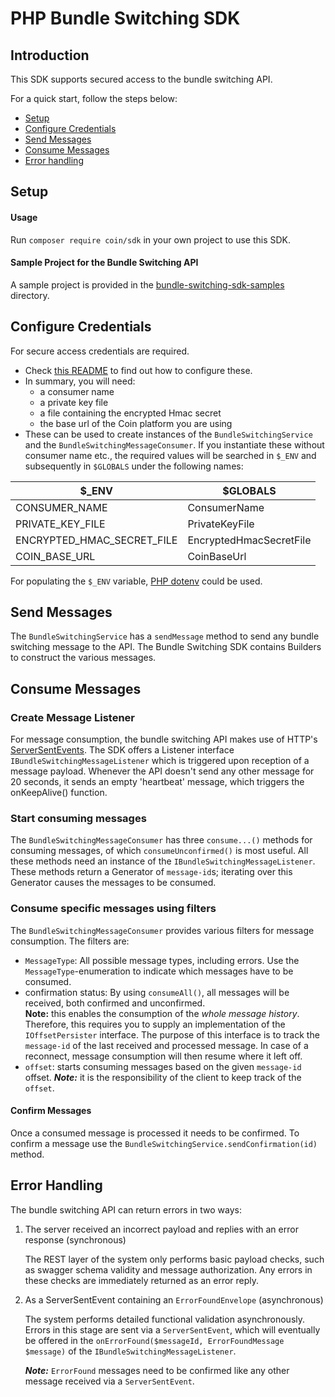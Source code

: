 # PHP Bundle Switching SDK

## Introduction

This SDK supports secured access to the bundle switching API.

For a quick start, follow the steps below:
* [Setup](#setup)
* [Configure Credentials](#configure-credentials)
* [Send Messages](#send-messages)
* [Consume Messages](#consume-messages)
* [Error handling](#error-handling)


## Setup

#### Usage
Run `composer require coin/sdk` in your own project to use this SDK.

#### Sample Project for the Bundle Switching API
A sample project is provided in the [bundle-switching-sdk-samples](https://gitlab.com/verenigingcoin-public/coin-sdk-php/tree/master/bundle-switching-sdk-samples) directory.


## Configure Credentials

For secure access credentials are required.
- Check [this README](https://gitlab.com/verenigingcoin-public/consumer-configuration/-/blob/master/README.md) to find out how to configure these.
- In summary, you will need:
    - a consumer name
    - a private key file
    - a file containing the encrypted Hmac secret
    - the base url of the Coin platform you are using
- These can be used to create instances of the `BundleSwitchingService` and the `BundleSwitchingMessageConsumer`.
If you instantiate these without consumer name etc., the required values will be searched in `$_ENV` and subsequently in `$GLOBALS`
under the following names:

| $_ENV                      | $GLOBALS                |
|----------------------------|-------------------------|
| CONSUMER_NAME              | ConsumerName            |
| PRIVATE_KEY_FILE           | PrivateKeyFile          |
| ENCRYPTED_HMAC_SECRET_FILE | EncryptedHmacSecretFile |
| COIN_BASE_URL              | CoinBaseUrl             |

For populating the `$_ENV` variable, [PHP dotenv](https://github.com/vlucas/phpdotenv) could be used.


## Send Messages

The `BundleSwitchingService` has a `sendMessage` method to send any bundle switching message to the API.
The Bundle Switching SDK contains Builders to construct the various messages.

## Consume Messages

### Create Message Listener
For message consumption, the bundle switching API makes use of HTTP's [ServerSentEvents](https://en.wikipedia.org/wiki/Server-sent_events).
The SDK offers a Listener interface `IBundleSwitchingMessageListener` which is triggered upon reception of a message payload.
Whenever the API doesn't send any other message for 20 seconds, it sends an empty 'heartbeat' message, which triggers the onKeepAlive() function.

### Start consuming messages 
The `BundleSwitchingMessageConsumer` has three `consume...()` methods for consuming messages, of which `consumeUnconfirmed()` is most useful.
All these methods need an instance of the `IBundleSwitchingMessageListener`. These methods return a Generator of `message-id`s; iterating over this
Generator causes the messages to be consumed.

### Consume specific messages using filters
The `BundleSwitchingMessageConsumer` provides various filters for message consumption. The filters are:
- `MessageType`: All possible message types, including errors. Use the `MessageType`-enumeration to indicate which messages have to be consumed.
- confirmation status: By using `consumeAll()`, all messages will be received, both confirmed and unconfirmed.   
    **Note:** this enables the consumption of the *whole message history*.
    Therefore, this requires you to supply an implementation of the `IOffsetPersister` interface.
    The purpose of this interface is to track the `message-id` of the last received and processed message.
    In case of a reconnect, message consumption will then resume where it left off.
- `offset`: starts consuming messages based on the given `message-id` offset. ***Note:*** it is the responsibility of the client to keep track of the `offset`.

#### Confirm Messages
Once a consumed message is processed it needs to be confirmed.
To confirm a message use the `BundleSwitchingService.sendConfirmation(id)` method.


## Error Handling

The bundle switching API can return errors in two ways:

1. The server received an incorrect payload and replies with an error response (synchronous)

    The REST layer of the system only performs basic payload checks, such as swagger schema validity and message authorization.
    Any errors in these checks are immediately returned as an error reply.

2. As a ServerSentEvent containing an `ErrorFoundEnvelope` (asynchronous)

    The system performs detailed functional validation asynchronously. Errors in this stage are sent via a `ServerSentEvent`, 
    which will eventually be offered in the `onErrorFound($messageId, ErrorFoundMessage $message)` of the `IBundleSwitchingMessageListener`.

    ***Note:*** `ErrorFound` messages need to be confirmed like any other message received via a `ServerSentEvent`.
